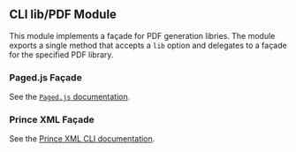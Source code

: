 ## CLI lib/PDF Module

This module implements a façade for PDF generation libries.
The module exports a single method that accepts a `lib` option and delegates to a façade for the specified PDF library.

### Paged.js Façade

See the [`Paged.js` documentation](https://gitlab.coko.foundation/pagedjs/).

### Prince XML Façade

See the [Prince XML CLI documentation]().
